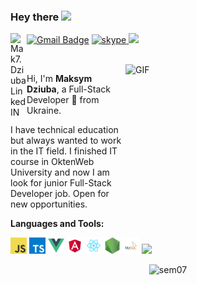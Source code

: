 ### Hey there <img src="https://media.giphy.com/media/hvRJCLFzcasrR4ia7z/giphy.gif" width="25px">

[![Gmail Badge](https://img.shields.io/badge/-mak7.dziuba@gmail.com-c14438?style=flat&logo=Gmail&logoColor=white&link=mailto:mak7.dziuba@gmail.com)](mailto:mak7.dziuba@gmail.com) 
<a href="https://www.linkedin.com/in/maksym-dziuba/">
  <img align="left" alt="Mak7.Dziuba LinkedIN" width="26px" src="https://raw.githubusercontent.com/peterthehan/peterthehan/master/assets/linkedin.svg" />
</a>
<a href="https://join.skype.com/invite/sbKfhjf6SVtp">
  <img src='https://cdn.jsdelivr.net/npm/simple-icons@3.0.1/icons/skype.svg' alt='skype' height='26'>
</a> ![](https://visitor-badge.glitch.me/badge?page_id=Sem07.Sem07)

<br />
<img align="right" alt="GIF" src="https://media.giphy.com/media/Y4ak9Ki2GZCbJxAnJD/giphy.gif?raw=true" width="320" height="240" />

Hi, I'm <b>Maksym Dziuba</b>, a Full-Stack Developer 🚀 from Ukraine.
<p>I have technical education but always wanted to work in the IT field. I finished IT course in OktenWeb University and now I am look for junior Full-Stack Developer job. Open for new opportunities.</p>

 

**Languages and Tools:**  

<code><img height="26" src="https://raw.githubusercontent.com/github/explore/80688e429a7d4ef2fca1e82350fe8e3517d3494d/topics/javascript/javascript.png"></code>
<code><img height="26" src="https://raw.githubusercontent.com/github/explore/80688e429a7d4ef2fca1e82350fe8e3517d3494d/topics/typescript/typescript.png"></code>
<code><img height="26" src="https://raw.githubusercontent.com/github/explore/80688e429a7d4ef2fca1e82350fe8e3517d3494d/topics/vue/vue.png"></code>
<code><img height="26" src="https://raw.githubusercontent.com/github/explore/80688e429a7d4ef2fca1e82350fe8e3517d3494d/topics/angular/angular.png"></code>
<code><img height="26" src="https://raw.githubusercontent.com/github/explore/80688e429a7d4ef2fca1e82350fe8e3517d3494d/topics/react/react.png"></code>
<code><img height="26" src="https://raw.githubusercontent.com/github/explore/80688e429a7d4ef2fca1e82350fe8e3517d3494d/topics/nodejs/nodejs.png"></code>
<code><img height="26" src="https://raw.githubusercontent.com/github/explore/80688e429a7d4ef2fca1e82350fe8e3517d3494d/topics/mysql/mysql.png"></code>
<code><img height="26" src="https://1000logos.net/wp-content/uploads/2020/08/MongoDB-Emblem.jpg"></code>

<p align="center"> <img src="https://github-readme-stats.vercel.app/api?username=sem07&show_icons=true&theme=gotham" alt="sem07" />
